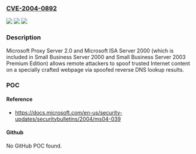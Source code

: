 ### [CVE-2004-0892](https://cve.mitre.org/cgi-bin/cvename.cgi?name=CVE-2004-0892)
![](https://img.shields.io/static/v1?label=Product&message=n%2Fa&color=blue)
![](https://img.shields.io/static/v1?label=Version&message=n%2Fa&color=blue)
![](https://img.shields.io/static/v1?label=Vulnerability&message=n%2Fa&color=brighgreen)

### Description

Microsoft Proxy Server 2.0 and Microsoft ISA Server 2000 (which is included in Small Business Server 2000 and Small Business Server 2003 Premium Edition) allows remote attackers to spoof trusted Internet content on a specially crafted webpage via spoofed reverse DNS lookup results.

### POC

#### Reference
- https://docs.microsoft.com/en-us/security-updates/securitybulletins/2004/ms04-039

#### Github
No GitHub POC found.

